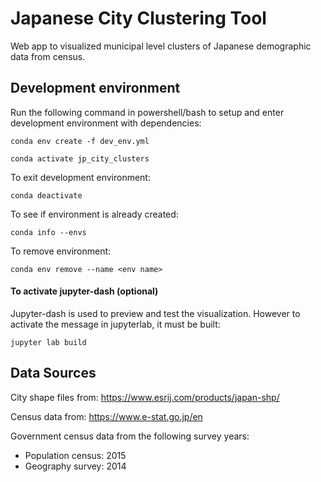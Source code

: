 # Japanese City Clustering Tool

Web app to visualized municipal level clusters of Japanese demographic data from census.

## Development environment

Run the following command in powershell/bash to setup and enter development environment with dependencies:

`conda env create -f dev_env.yml`

`conda activate jp_city_clusters`

To exit development environment:

`conda deactivate`

To see if environment is already created:

`conda info --envs`

To remove environment:

`conda env remove --name <env name>`

#### To activate jupyter-dash (optional)

Jupyter-dash is used to preview and test the visualization. However to activate the message in jupyterlab, it must be built:

`jupyter lab build`

## Data Sources

City shape files from: https://www.esrij.com/products/japan-shp/

Census data from: https://www.e-stat.go.jp/en

Government census data from the following survey years:
- Population census: 2015
- Geography survey: 2014